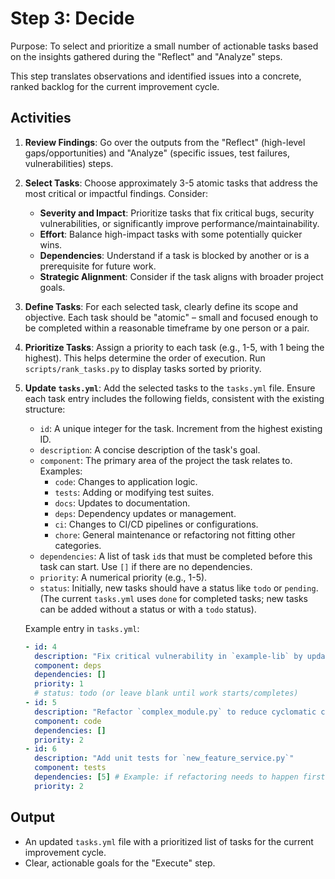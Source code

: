 # Step 3: Decide

Purpose: To select and prioritize a small number of actionable tasks based on the insights gathered during the "Reflect" and "Analyze" steps.

This step translates observations and identified issues into a concrete, ranked backlog for the current improvement cycle.

## Activities

1.  **Review Findings**: Go over the outputs from the "Reflect" (high-level gaps/opportunities) and "Analyze" (specific issues, test failures, vulnerabilities) steps.

2.  **Select Tasks**: Choose approximately 3-5 atomic tasks that address the most critical or impactful findings. Consider:
    *   **Severity and Impact**: Prioritize tasks that fix critical bugs, security vulnerabilities, or significantly improve performance/maintainability.
    *   **Effort**: Balance high-impact tasks with some potentially quicker wins.
    *   **Dependencies**: Understand if a task is blocked by another or is a prerequisite for future work.
    *   **Strategic Alignment**: Consider if the task aligns with broader project goals.

3.  **Define Tasks**: For each selected task, clearly define its scope and objective. Each task should be "atomic" – small and focused enough to be completed within a reasonable timeframe by one person or a pair.

4.  **Prioritize Tasks**: Assign a priority to each task (e.g., 1-5, with 1 being
    the highest). This helps determine the order of execution. Run
    `scripts/rank_tasks.py` to display tasks sorted by priority.

5.  **Update `tasks.yml`**: Add the selected tasks to the `tasks.yml` file. Ensure each task entry includes the following fields, consistent with the existing structure:
    *   `id`: A unique integer for the task. Increment from the highest existing ID.
    *   `description`: A concise description of the task's goal.
    *   `component`: The primary area of the project the task relates to. Examples:
        *   `code`: Changes to application logic.
        *   `tests`: Adding or modifying test suites.
        *   `docs`: Updates to documentation.
        *   `deps`: Dependency updates or management.
        *   `ci`: Changes to CI/CD pipelines or configurations.
        *   `chore`: General maintenance or refactoring not fitting other categories.
    *   `dependencies`: A list of task `id`s that must be completed before this task can start. Use `[]` if there are no dependencies.
    *   `priority`: A numerical priority (e.g., 1-5).
    *   `status`: Initially, new tasks should have a status like `todo` or `pending`. (The current `tasks.yml` uses `done` for completed tasks; new tasks can be added without a status or with a `todo` status).

    Example entry in `tasks.yml`:
    ```yaml
    - id: 4
      description: "Fix critical vulnerability in `example-lib` by updating to v1.2.4"
      component: deps
      dependencies: []
      priority: 1
      # status: todo (or leave blank until work starts/completes)
    - id: 5
      description: "Refactor `complex_module.py` to reduce cyclomatic complexity of `process_data` function"
      component: code
      dependencies: []
      priority: 2
    - id: 6
      description: "Add unit tests for `new_feature_service.py`"
      component: tests
      dependencies: [5] # Example: if refactoring needs to happen first
      priority: 2
    ```

## Output

*   An updated `tasks.yml` file with a prioritized list of tasks for the current improvement cycle.
*   Clear, actionable goals for the "Execute" step.
